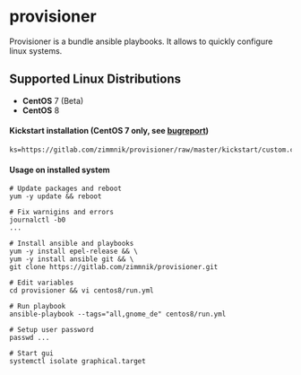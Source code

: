 # provisioner

Provisioner is a bundle ansible playbooks. It allows to quickly configure linux systems.

Supported Linux Distributions
-----------------------------

-   **CentOS** 7 (Beta)
-   **CentOS** 8

#### Kickstart installation (CentOS 7 only, see [bugreport](https://bugzilla.redhat.com/show_bug.cgi?id=1712776))

    ks=https://gitlab.com/zimmnik/provisioner/raw/master/kickstart/custom.cfg

#### Usage on installed system

    # Update packages and reboot
    yum -y update && reboot
    
    # Fix warnigins and errors 
    journalctl -b0
    ...

    # Install ansible and playbooks
    yum -y install epel-release && \
    yum -y install ansible git && \
    git clone https://gitlab.com/zimmnik/provisioner.git

    # Edit variables
    cd provisioner && vi centos8/run.yml

    # Run playbook
    ansible-playbook --tags="all,gnome_de" centos8/run.yml
    
    # Setup user password
    passwd ...
    
    # Start gui
    systemctl isolate graphical.target

